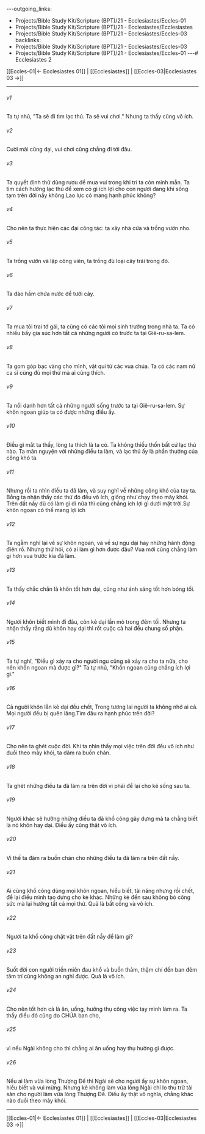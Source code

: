 ---outgoing_links:
  - Projects/Bible Study Kit/Scripture (BPT)/21 - Ecclesiastes/Eccles-01
  - Projects/Bible Study Kit/Scripture (BPT)/21 - Ecclesiastes/Ecclesiastes
  - Projects/Bible Study Kit/Scripture (BPT)/21 - Ecclesiastes/Eccles-03
backlinks:
  - Projects/Bible Study Kit/Scripture (BPT)/21 - Ecclesiastes/Eccles-03
  - Projects/Bible Study Kit/Scripture (BPT)/21 - Ecclesiastes/Eccles-01
---# Ecclesiastes 2

[[Eccles-01|← Ecclesiastes 01]] | [[Ecclesiastes]] | [[Eccles-03|Ecclesiastes 03 →]]
***



###### v1 
Ta tự nhủ, "Ta sẽ đi tìm lạc thú. Ta sẽ vui chơi." Nhưng ta thấy cũng vô ích. 

###### v2 
Cười mãi cũng dại, vui chơi cũng chẳng đi tới đâu. 

###### v3 
Ta quyết định thử dùng rượu để mua vui trong khi trí ta còn minh mẫn. Ta tìm cách hưởng lạc thú để xem có gì ích lợi cho con người đang khi sống tạm trên đời nầy không.Lao lực có mang hạnh phúc không? 

###### v4 
Cho nên ta thực hiện các đại công tác: ta xây nhà cửa và trồng vườn nho. 

###### v5 
Ta trồng vườn và lập công viên, ta trồng đủ loại cây trái trong đó. 

###### v6 
Ta đào hầm chứa nước để tưới cây. 

###### v7 
Ta mua tôi trai tớ gái, ta cũng có các tôi mọi sinh trưởng trong nhà ta. Ta có nhiều bầy gia súc hơn tất cả những người có trước ta tại Giê-ru-sa-lem. 

###### v8 
Ta gom góp bạc vàng cho mình, vật quí từ các vua chúa. Ta có các nam nữ ca sĩ cùng đủ mọi thứ mà ai cũng thích. 

###### v9 
Ta nổi danh hơn tất cả những người sống trước ta tại Giê-ru-sa-lem. Sự khôn ngoan giúp ta có được những điều ấy. 

###### v10 
Điều gì mắt ta thấy, lòng ta thích là ta có. Ta không thiếu thốn bất cứ lạc thú nào. Ta mãn nguyện với những điều ta làm, và lạc thú ấy là phần thưởng của công khó ta. 

###### v11 
Nhưng rồi ta nhìn điều ta đã làm, và suy nghĩ về những công khó của tay ta. Bỗng ta nhận thấy các thứ đó đều vô ích, giống như chạy theo mây khói. Trên đất nầy dù có làm gì đi nữa thì cũng chẳng ích lợi gì dưới mặt trời.Sự khôn ngoan có thể mang lợi ích 

###### v12 
Ta ngẫm nghĩ lại về sự khôn ngoan, và về sự ngu dại hay những hành động điên rồ. Nhưng thử hỏi, có ai làm gì hơn được đâu? Vua mới cũng chẳng làm gì hơn vua trước kia đã làm. 

###### v13 
Ta thấy chắc chắn là khôn tốt hơn dại, cũng như ánh sáng tốt hơn bóng tối. 

###### v14 
Người khôn biết mình đi đâu, còn kẻ dại lần mò trong đêm tối. Nhưng ta nhận thấy rằng dù khôn hay dại thì rốt cuộc cả hai đều chung số phận. 

###### v15 
Ta tự nghĩ, "Điều gì xảy ra cho người ngu cũng sẽ xảy ra cho ta nữa, cho nên khôn ngoan mà được gì?" Ta tự nhủ, "Khôn ngoan cũng chẳng ích lợi gì." 

###### v16 
Cả người khôn lẫn kẻ dại đều chết, Trong tương lai người ta không nhớ ai cả. Mọi người đều bị quên lãng.Tìm đâu ra hạnh phúc trên đời? 

###### v17 
Cho nên ta ghét cuộc đời. Khi ta nhìn thấy mọi việc trên đời đều vô ích như đuổi theo mây khói, ta đâm ra buồn chán. 

###### v18 
Ta ghét những điều ta đã làm ra trên đời vì phải để lại cho kẻ sống sau ta. 

###### v19 
Người khác sẽ hưởng những điều ta đã khổ công gây dựng mà ta chẳng biết là nó khôn hay dại. Điều ấy cũng thật vô ích. 

###### v20 
Vì thế ta đâm ra buồn chán cho những điều ta đã làm ra trên đất nầy. 

###### v21 
Ai cũng khổ công dùng mọi khôn ngoan, hiểu biết, tài năng nhưng rồi chết, để lại điều mình tạo dựng cho kẻ khác. Những kẻ đến sau không bỏ công sức mà lại hưởng tất cả mọi thứ. Quả là bất công và vô ích. 

###### v22 
Người ta khổ công chật vật trên đất nầy để làm gì? 

###### v23 
Suốt đời con người triền miên đau khổ và buồn thảm, thậm chí đến ban đêm tâm trí cũng không an nghỉ được. Quả là vô ích. 

###### v24 
Cho nên tốt hơn cả là ăn, uống, hưởng thụ công việc tay mình làm ra. Ta thấy điều đó cũng do CHÚA ban cho, 

###### v25 
vì nếu Ngài không cho thì chẳng ai ăn uống hay thụ hưởng gì được. 

###### v26 
Nếu ai làm vừa lòng Thượng Đế thì Ngài sẽ cho người ấy sự khôn ngoan, hiểu biết và vui mừng. Nhưng kẻ không làm vừa lòng Ngài chỉ lo thu trữ tài sản cho người làm vừa lòng Thượng Đế. Điều ấy thật vô nghĩa, chẳng khác nào đuổi theo mây khói.

***
[[Eccles-01|← Ecclesiastes 01]] | [[Ecclesiastes]] | [[Eccles-03|Ecclesiastes 03 →]]
